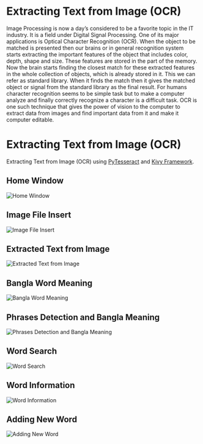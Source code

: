 # Extracting Text from Image (OCR)
Image Processing is now a day’s considered to be a favorite topic in the IT industry. It is
a field under Digital Signal Processing. One of its major applications is Optical Character
Recognition (OCR). When the object to be matched is presented then our brains or in
general recognition system starts extracting the important features of the object that
includes color, depth, shape and size. These features are stored in the part of the memory.
Now the brain starts finding the closest match for these extracted features in the whole
collection of objects, which is already stored in it. This we can refer as standard library.
When it finds the match then it gives the matched object or signal from the standard
library as the final result. For humans character recognition seems to be simple task but
to make a computer analyze and finally correctly recognize a character is a difficult task.
OCR is one such technique that gives the power of vision to the computer to extract data
from images and find important data from it and make it computer editable.

# Extracting Text from Image (OCR)
Extracting Text from Image (OCR) using [PyTesseract](https://pypi.org/project/pytesseract/) and [Kivy Framework](https://kivy.org/#home).

## Home Window
![Home Window](https://github.com/Mahmudul-Amin-Minar/python-img2txt-kivy/blob/master/images/1.PNG)

## Image File Insert
![Image File Insert](https://github.com/Mahmudul-Amin-Minar/python-img2txt-kivy/blob/master/images/2.PNG)

## Extracted Text from Image
![Extracted Text from Image](https://github.com/Mahmudul-Amin-Minar/python-img2txt-kivy/blob/master/images/3.PNG)

## Bangla Word Meaning
![Bangla Word Meaning](https://github.com/Mahmudul-Amin-Minar/python-img2txt-kivy/blob/master/images/4.PNG)

## Phrases Detection and Bangla Meaning
![Phrases Detection and Bangla Meaning](https://github.com/Mahmudul-Amin-Minar/python-img2txt-kivy/blob/master/images/5.PNG)

## Word Search
![Word Search](https://github.com/Mahmudul-Amin-Minar/python-img2txt-kivy/blob/master/images/6.PNG)

## Word Information
![Word Information](https://github.com/Mahmudul-Amin-Minar/python-img2txt-kivy/blob/master/images/7.PNG)

## Adding New Word
![Adding New Word](https://github.com/Mahmudul-Amin-Minar/python-img2txt-kivy/blob/master/images/8.PNG)
